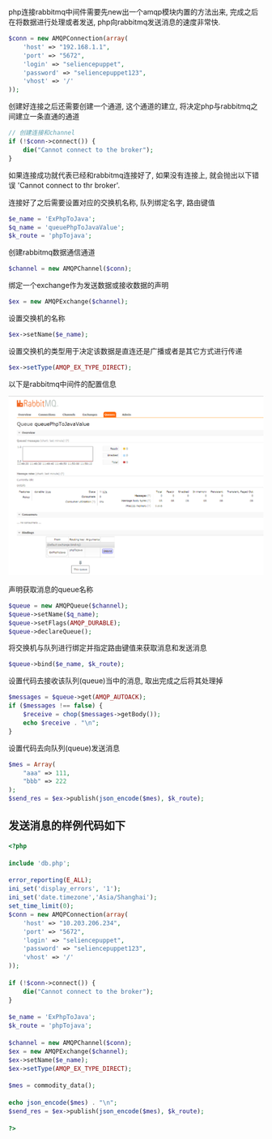 
php连接rabbitmq中间件需要先new出一个amqp模块内置的方法出来, 完成之后在将数据进行处理或者发送, php向rabbitmq发送消息的速度非常快.

```php
$conn = new AMQPConnection(array(
    'host' => "192.168.1.1",
    'port' => "5672",
    'login' => "seliencepuppet",
    'password' => "seliencepuppet123",
    'vhost' => '/'
));
```

创建好连接之后还需要创建一个通道, 这个通道的建立, 将决定php与rabbitmq之间建立一条直通的通道
```php
// 创建连接和channel
if (!$conn->connect()) {
    die("Cannot connect to the broker");
}
```

如果连接成功就代表已经和rabbitmq连接好了, 如果没有连接上, 就会抛出以下错误 'Cannot connect to thr broker'.

连接好了之后需要设置对应的交换机名称, 队列绑定名字, 路由键值

```php
$e_name = 'ExPhpToJava';
$q_name = 'queuePhpToJavaValue';
$k_route = 'phpTojava';
```

创建rabbitmq数据通信通道
```php
$channel = new AMQPChannel($conn);
```

绑定一个exchange作为发送数据或接收数据的声明
```php
$ex = new AMQPExchange($channel);
```

设置交换机的名称
```php
$ex->setName($e_name);
```

设置交换机的类型用于决定该数据是直连还是广播或者是其它方式进行传递
```php
$ex->setType(AMQP_EX_TYPE_DIRECT);
```

以下是rabbitmq中间件的配置信息

![rabbitmq](pic/rabbitmq01.png)

声明获取消息的queue名称
```php
$queue = new AMQPQueue($channel);
$queue->setName($q_name);
$queue->setFlags(AMQP_DURABLE);
$queue->declareQueue();
```


将交换机与队列进行绑定并指定路由键值来获取消息和发送消息
```php
$queue->bind($e_name, $k_route);
```

设置代码去接收该队列(queue)当中的消息, 取出完成之后将其处理掉
```php
$messages = $queue->get(AMQP_AUTOACK);
if ($messages !== false) {
    $receive = chop($messages->getBody());
    echo $receive . "\n";
}
```

设置代码去向队列(queue)发送消息
```php
$mes = Array(
    "aaa" => 111, 
    "bbb" => 222
);
$send_res = $ex->publish(json_encode($mes), $k_route);
```

## 发送消息的样例代码如下
```php
<?php

include 'db.php';

error_reporting(E_ALL);
ini_set('display_errors', '1');
ini_set('date.timezone','Asia/Shanghai'); 
set_time_limit(0);
$conn = new AMQPConnection(array(
    'host' => "10.203.206.234",
    'port' => "5672",
    'login' => "seliencepuppet",
    'password' => "seliencepuppet123",
    'vhost' => '/'
));

if (!$conn->connect()) {
    die("Cannot connect to the broker");
}

$e_name = 'ExPhpToJava';
$k_route = 'phpTojava';

$channel = new AMQPChannel($conn);
$ex = new AMQPExchange($channel);
$ex->setName($e_name);
$ex->setType(AMQP_EX_TYPE_DIRECT);

$mes = commodity_data();

echo json_encode($mes) . "\n";
$send_res = $ex->publish(json_encode($mes), $k_route);

?>
```
